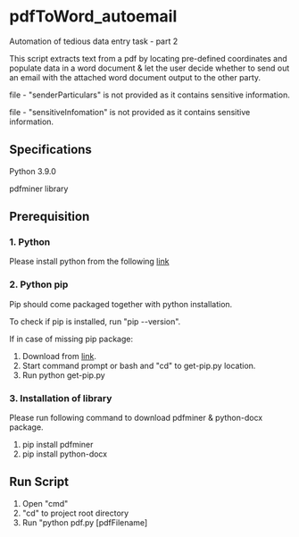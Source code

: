 # pdfToWord_autoemail
Automation of tedious data entry task - part 2

This script extracts text from a pdf by locating pre-defined coordinates and populate data in a word document & let the user decide whether to send out an email with the attached word document output to the other party.

file - "senderParticulars" is not provided as it contains sensitive information.

file - "sensitiveInfomation" is not provided as it contains sensitive information.

## Specifications
Python 3.9.0

pdfminer library

## Prerequisition
### 1. Python
Please install python from the following [link](https://www.python.org/ftp/python/3.9.0/python-3.9.0-amd64.exe)

### 2. Python pip 
Pip should come packaged together with python installation.

To check if pip is installed, run "pip --version".

If in case of missing pip package:
1. Download from [link](https://bootstrap.pypa.io/get-pip.py).
2. Start command prompt or bash and "cd" to get-pip.py location.
3. Run python get-pip.py

### 3. Installation of library
Please run following command to download pdfminer & python-docx package.
1. pip install pdfminer
2. pip install python-docx

## Run Script
1. Open "cmd"
2. "cd" to project root directory 
3. Run "python pdf.py [pdfFilename]

